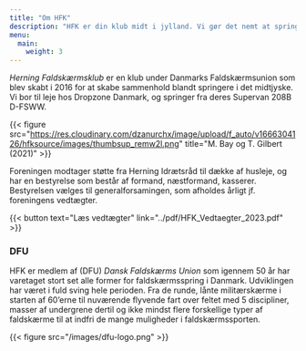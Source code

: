 ```yaml
---
title: "Om HFK"
description: "HFK er din klub midt i jylland. Vi gør det nemt at springe faldskærm, kom og vær en del af fællesskabet"
menu:
  main:
    weight: 3
---
```


_Herning Faldskærmsklub_ er en klub under Danmarks Faldskærmsunion som blev skabt i 2016 for at skabe sammenhold blandt springere i det midtjyske. Vi bor til leje hos Dropzone Danmark, og springer fra deres Supervan 208B D-FSWW. 

{{< figure src="https://res.cloudinary.com/dzanurchx/image/upload/f_auto/v1666304126/hfksource/images/thumbsup_remw2l.png" title="M. Bay og T. Gilbert (2021)" >}}

Foreningen modtager støtte fra Herning Idrætsråd til dække af husleje, og har en bestyrelse som består af formand, næstformand, kasserer. Bestyrelsen vælges til generalforsamingen, som afholdes årligt jf. foreningens vedtægter.

{{< button text="Læs vedtægter" link="../pdf/HFK_Vedtaegter_2023.pdf" >}}


### DFU 
HFK er medlem af (DFU) _Dansk Faldskærms Union_ som igennem 50 år har varetaget stort set alle former for faldskærmsspring i Danmark. Udviklingen har været i fuld sving hele perioden. Fra de runde, lånte militærskærme i starten af 60’erne til nuværende flyvende fart over feltet med 5 discipliner, masser af undergrene dertil og ikke mindst flere forskellige typer af faldskærme til at indfri de mange muligheder i faldskærmssporten.

{{< figure src="/images/dfu-logo.png" >}}
